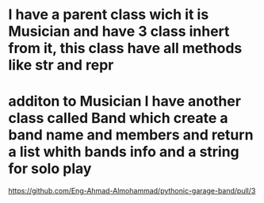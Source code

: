 # I have a parent class wich it is Musician and have 3 class inhert from it, this class have all methods like __str__ and __repr__

# additon to Musician I have another class called Band which create a band name and members and return a list whith bands info and a string for solo play

https://github.com/Eng-Ahmad-Almohammad/pythonic-garage-band/pull/3